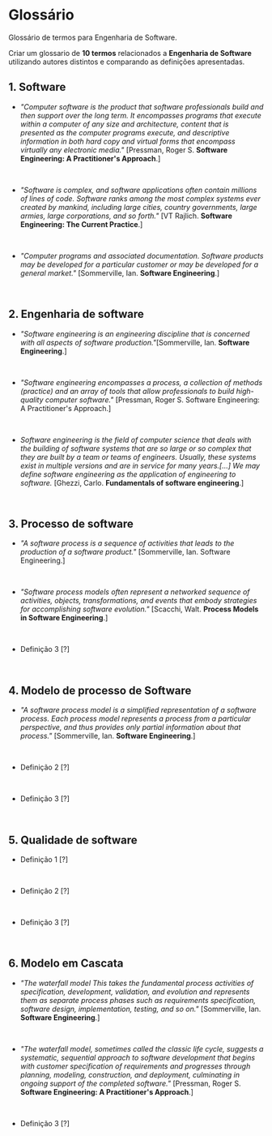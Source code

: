 # Glossário

Glossário de termos para Engenharia de Software.

Criar um glossario de **10 termos** relacionados a **Engenharia de Software** utilizando autores distintos e comparando as definições apresentadas.

## 1. Software
- *"Computer software is the product that software professionals build and then support over the long term. It encompasses programs that execute within a computer of any size and architecture, content that is presented as the computer programs execute, and descriptive information in both hard copy and virtual forms that encompass virtually any electronic media."* [Pressman, Roger S. **Software Engineering: A Practitioner's Approach**.]

&nbsp;
- *"Software is complex, and software applications often contain millions of lines of code. Software ranks among the most complex systems ever created by mankind, including large cities, country governments, large armies, large corporations, and so forth."* [VT Rajlich. **Software Engineering: The Current Practice**.]

&nbsp;
- *"Computer programs and associated documentation. Software products may be developed for a particular customer or may be developed for a general market."* [Sommerville, Ian. **Software Engineering**.]

&nbsp;
## 2. Engenharia de software
- *"Software engineering is an engineering discipline that is concerned with all aspects of software production."*[Sommerville, Ian. **Software Engineering**.]

&nbsp;
- *"Software engineering encompasses a process, a collection of methods (practice) and an array of tools that allow professionals to build high-quality computer software."* [Pressman, Roger S. Software Engineering: A Practitioner's Approach.]

&nbsp;
- *Software engineering is the field of computer science that deals with the building of software systems that are so large or so complex that they are built by a team or teams of engineers. Usually, these systems exist in multiple versions and are in service for many years.[...] We may define software engineering as the application of engineering to software.*  [Ghezzi, Carlo. **Fundamentals of software engineering**.]

&nbsp;
## 3. Processo de software
- *"A software process is a sequence of activities that leads to the production of a software product."* [Sommerville, Ian. Software Engineering.]

&nbsp;
- *"Software process models often represent a networked sequence of activities, objects, transformations, and events that embody strategies for accomplishing software evolution."* [Scacchi, Walt. **Process Models in Software Engineering**.]

&nbsp;
- Definição 3 [?]

&nbsp;
## 4. Modelo de processo de Software
- *"A software process model is a simplified representation of a software process. Each process model represents a process from a particular perspective, and thus provides only partial information about that process."* [Sommerville, Ian. **Software Engineering**.]

&nbsp;
- Definição 2 [?]

&nbsp;
- Definição 3 [?]

&nbsp;
## 5. Qualidade de software
- Definição 1 [?]

&nbsp;
- Definição 2 [?]

&nbsp;
- Definição 3 [?]

&nbsp;
## 6. Modelo em Cascata
- *"The waterfall model This takes the fundamental process activities of specification, development, validation, and evolution and represents them as separate process phases such as requirements specification, software design, implementation, testing, and so on."* [Sommerville, Ian. **Software Engineering**.]

&nbsp;
- *"The waterfall model, sometimes called the classic life cycle, suggests a systematic, sequential approach to software development that begins with customer specification of requirements and progresses through planning, modeling, construction, and deployment, culminating in ongoing support of the completed software."* [Pressman, Roger S. **Software Engineering: A Practitioner's Approach**.]

&nbsp;
- Definição 3 [?]
